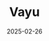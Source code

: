 ---  
layout: startup_page  
title: "Vayu"  
id: "withvayu.com"  
permalink: "/vayuwithvayu.com02262025/"  
website: "http://www.withvayu.com/"  
funding_round: "Seed"  
funding_amount: "$7M"  
investors: "Flint Capital, The Garage, Fresh.Fund, Secret Chord Ventures, angel investors including former Melio and Softbank executives"  
about: "Vayu is a platform transforming billing and revenue management for B2B companies. It empowers finance teams with the autonomy to streamline operations and maximize revenue potential efficiently. Vayu's no-code platform automates billing, aligns pricing with value, and provides real-time revenue insights."  
markets: "Fintech, Enterprise Software, Software Development"  
hq: "New York, New York, United States"  
founded_year: ""  
linkedin: "https://www.linkedin.com/company/withvayu"  
twitter: ""  
instagram: ""  
facebook: ""  
crunchbase: "https://www.crunchbase.com/organization/vayu-ee69"  
pitchbook: "https://pitchbook.com/profiles/company/103352-41"  

date_display: "26-Feb-2025"  
date: "2025-02-26"

# SEO Optimization  
meta_title: "Vayu - Seed Funding ($7M)"  
meta_description: "Vayu, Vayu is a platform transforming billing and revenue management for B2B companies. It empowers finance teams with the autonomy to streamline operations..."  
meta_keywords: "Vayu, Fintech, Enterprise Software, Software Development, Seed funding"  
canonical_url: "https://startup.projectstartups.com/vayuwithvayu.com02262025/"  
---